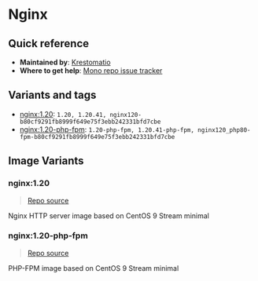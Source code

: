 # Nginx
## Quick reference
- **Maintained by**:
[Krestomatio](https://krestomatio.com)
- **Where to get help**:
[Mono repo issue tracker](https://github.com/krestomatio/container_builder/issues)

## Variants and tags
- [nginx:1.20](#nginx120): `1.20, 1.20.41, nginx120-b80cf9291fb8999f649e75f3ebb242331bfd7cbe`
- [nginx:1.20-php-fpm](#nginx120-php-fpm): `1.20-php-fpm, 1.20.41-php-fpm, nginx120_php80-fpm-b80cf9291fb8999f649e75f3ebb242331bfd7cbe`


## Image Variants
### nginx:1.20
> [Repo source](https://github.com/krestomatio/container_builder/tree/master/nginx/nginx120)

Nginx HTTP server image based on CentOS 9 Stream minimal

### nginx:1.20-php-fpm
> [Repo source](https://github.com/krestomatio/container_builder/tree/master/nginx/nginx120_php80-fpm)

PHP-FPM image based on CentOS 9 Stream minimal

